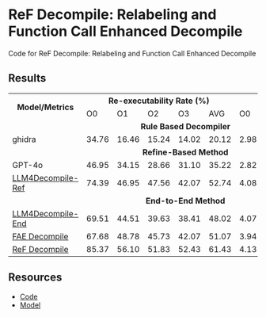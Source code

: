 # ReF Decompile: Relabeling and Function Call Enhanced Decompile

Code for ReF Decompile: Relabeling and Function Call Enhanced Decompile

## Results

<table class="table">
    <tr class="header">
        <th rowspan="2">Model/Metrics</th>
        <th colspan="5">Re-executability Rate (%)</th>
        <th colspan="5">Readability (#)</th>
    </tr>
    <tr class="header">
        <td>O0</td><td>O1</td><td>O2</td><td>O3</td><td>AVG</td>
        <td>O0</td><td>O1</td><td>O2</td><td>O3</td><td>AVG</td>
    </tr>
    <tr style="text-align: center;"><td colspan="11"><strong>Rule Based Decompiler</strong></td></tr>
    <tr>
        <td>ghidra</td>
        <td>34.76</td><td>16.46</td><td>15.24</td><td>14.02</td><td>20.12</td>
        <td>2.98</td><td>2.41</td><td>2.52</td><td>2.38</td><td>2.57</td>
    </tr>
    <tr style="text-align: center;"><td colspan="11"><strong>Refine-Based Method</strong></td></tr>
    <tr>
        <td>GPT-4o</td>
        <td>46.95</td><td>34.15</td><td>28.66</td><td>31.10</td><td>35.22</td>
        <td>2.82</td><td>2.35</td><td>2.29</td><td>2.31</td><td>2.44</td>
    </tr>
    <tr>
        <td><a href="https://huggingface.co/LLM4Binary/llm4decompile-6.7b-v2">LLM4Decompile-Ref</a></td>
        <td>74.39</td><td>46.95</td><td>47.56</td><td>42.07</td><td>52.74</td>
        <td>4.08</td><td>3.38</td><td>3.34</td><td>3.19</td><td>3.50</td>
    </tr>
    <tr style="text-align: center;"><td colspan="11"><strong>End-to-End Method</strong></td></tr>
    <tr>
        <td><a href="https://huggingface.co/LLM4Binary/llm4decompile-6.7b-v1.5">LLM4Decompile-End</a></td>
        <td>69.51</td><td>44.51</td><td>39.63</td><td>38.41</td><td>48.02</td>
        <td>4.07</td><td>3.46</td><td>3.40</td><td>3.23</td><td>3.54</td>
    </tr>
    <tr>
        <td><a href="https://huggingface.co/ylfeng/sccdec-lora">FAE Decompile</a></td>
        <td>67.68</td><td>48.78</td><td>45.73</td><td>42.07</td><td>51.07</td>
        <td>3.94</td><td>3.46</td><td>3.40</td><td>3.25</td><td>3.51</td>
    </tr>
    <tr>
        <td><a href="https://huggingface.co/ylfeng/ReF-Decompile-lora">ReF Decompile</a></td>
        <td>85.37</td><td>56.10</td><td>51.83</td><td>52.43</td><td>61.43</td>
        <td>4.13</td><td>3.60</td><td>3.54</td><td>3.49</td><td>3.69</td>
    </tr>
</table>


## Resources

+ [Code](https://github.com/AlongWY/ReF-Dec)
+ [Model](https://huggingface.co/ylfeng/ReF-Decompile-lora)
